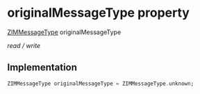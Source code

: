 


# originalMessageType property







[ZIMMessageType](../../zego_uikit_prebuilt_live_audio_room/ZIMMessageType.md) originalMessageType
  
_<span class="feature">read / write</span>_






## Implementation

```dart
ZIMMessageType originalMessageType = ZIMMessageType.unknown;
```







